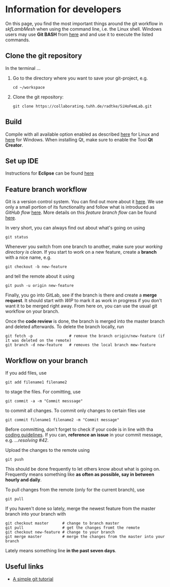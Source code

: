# Information for developers #

On this page, you find the most important things around the git workflow in *skfLambMesh* when using the command line, i.e. the Linux shell. Windows users may use **Git BASH** from [here](https://git-for-windows.github.io/) and and use it to execute the listed commands.

## Clone the git repository
In the terminal ...

 1. Go to the directory where you want to save your git-project, e.g.
    ```
    cd ~/workspace
    ```

 2. Clone the git repository:
    ```
    git clone https://collaborating.tuhh.de/radtke/SiHoFemLab.git
    ```

## Build
Compile with all available option enabled as described [here](INSTALL_Linux.md) for Linux and [here](INSTALL_Windows.md) for Windows. When installing Qt, make sure to enable the Tool **Qt Creator**.

## Set up IDE
Instructions for **Eclipse** can be found [here](doc/ECLIPSE.md)

## Feature branch workflow
Git is a version control system. You can find out more about it [here](https://git-scm.com/).
We use only a small portion of its functionality and follow what is introduced as *GitHub flow* [here](https://about.gitlab.com/2014/09/29/gitlab-flow/).
More details on this *feature branch flow* can be found [here](https://www.atlassian.com/git/tutorials/comparing-workflows/feature-branch-workflow). 

In very short, you can always find out about what's going on using
```
git status
```
Whenever you switch from one branch to another, make sure your *working directory is clean*.
If you start to work on a new feature, create a **branch** with a nice name, e.g.
```
git checkout -b new-feature
```
and tell the remote about it using
```
git push -u origin new-feature
```
Finally, you go into GitLab, see if the branch is there and create a **merge request**. It should start with *WIP* to mark it as work in progress if you don't want it to be merged right away. From here on, you can use the usual git workflow on your branch.


Once the **code review** is done, the branch is merged into the master branch and deleted afterwards. To delete the branch locally, run
```
git fetch -p                # remove the branch origin/new-feature (if it was deleted on the remote)
git branch -d new-feature   # removes the local branch mew-feature
```


## Workflow on your branch
If you add files, use
```
git add filename1 filename2
```
to stage the files. For comitting, use
```
git commit -a -m "Commit messsage"
```
to commit all changes. To commit only changes to certain files use
```
git commit filename1 filename2 -m "Commit message"
```
Before committing, don't forget to check if your code is in line with tha [coding guidelines](CODING_GUIDELINES.md).
If you can, **reference an issue** in your commit message, e.g. *...resolving #42*.

Upload the changes to the remote using
```
git push
```
This should be done frequently to let others know about what is going on. Frequently means something like **as often as possible, say in between hourly and daily**.

To pull changes from the remote (only for the current branch), use
```
git pull
```

If you haven't done so lately, merge the newest feature from the master branch into your branch with
```
git checkout master      # change to branch master
git pull                 # get the changes fromt the remote
git checkout new-feature # change to your branch
git merge master         # merge the changes from the master into your branch
```
Lately means something line **in the past seven days**.

## Useful links
* [A simple git tutorial](http://rogerdudler.github.io/git-guide/)


